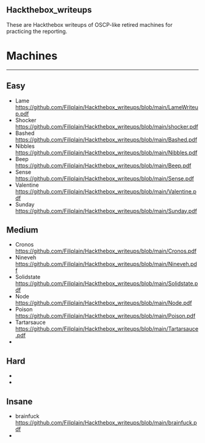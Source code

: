 ## Hackthebox_writeups


These are Hackthebox writeups of OSCP-like retired machines for practicing the reporting.

# Machines
---------

Easy
-----
- Lame\
https://github.com/Filiplain/Hackthebox_writeups/blob/main/LameWriteup.pdf
- Shocker\
https://github.com/Filiplain/Hackthebox_writeups/blob/main/shocker.pdf
- Bashed\
https://github.com/Filiplain/Hackthebox_writeups/blob/main/Bashed.pdf
- Nibbles\
https://github.com/Filiplain/Hackthebox_writeups/blob/main/Nibbles.pdf
- Beep\
https://github.com/Filiplain/Hackthebox_writeups/blob/main/Beep.pdf
- Sense\
https://github.com/Filiplain/Hackthebox_writeups/blob/main/Sense.pdf
- Valentine\
https://github.com/Filiplain/Hackthebox_writeups/blob/main/Valentine.pdf
- Sunday\
https://github.com/Filiplain/Hackthebox_writeups/blob/main/Sunday.pdf

Medium
------
- Cronos\
https://github.com/Filiplain/Hackthebox_writeups/blob/main/Cronos.pdf
- Nineveh\
https://github.com/Filiplain/Hackthebox_writeups/blob/main/Nineveh.pdf
- Solidstate\
https://github.com/Filiplain/Hackthebox_writeups/blob/main/Solidstate.pdf
- Node\
https://github.com/Filiplain/Hackthebox_writeups/blob/main/Node.pdf
- Poison\
https://github.com/Filiplain/Hackthebox_writeups/blob/main/Poison.pdf
- Tartarsauce\
https://github.com/Filiplain/Hackthebox_writeups/blob/main/Tartarsauce.pdf
-

Hard
----
-
-

Insane
------
- brainfuck\
https://github.com/Filiplain/Hackthebox_writeups/blob/main/brainfuck.pdf
- 
